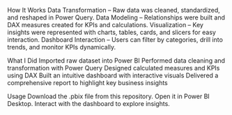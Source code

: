 How It Works
Data Transformation – Raw data was cleaned, standardized, and reshaped in Power Query.
Data Modeling – Relationships were built and DAX measures created for KPIs and calculations.
Visualization – Key insights were represented with charts, tables, cards, and slicers for easy interaction.
Dashboard Interaction – Users can filter by categories, drill into trends, and monitor KPIs dynamically.

What I Did
Imported raw dataset into Power BI
Performed data cleaning and transformation with Power Query
Designed calculated measures and KPIs using DAX
Built an intuitive dashboard with interactive visuals
Delivered a comprehensive report to highlight key business insights

Usage
Download the .pbix file from this repository.
Open it in Power BI Desktop.
Interact with the dashboard to explore insights.

